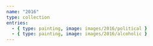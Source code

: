 ```yaml
---
name: "2016"
type: collection
entries:
  - { type: painting, image: images/2016/political }
  - { type: painting, image: images/2016/alcoholic }
---
```

